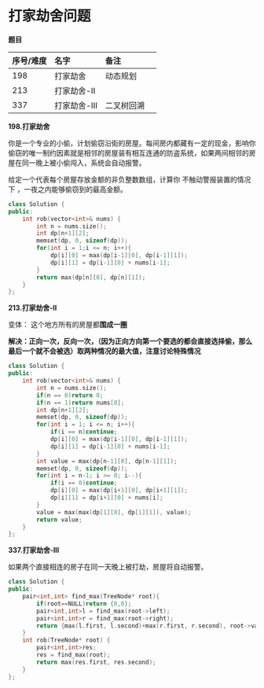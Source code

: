 # 打家劫舍问题

**题目**

| 序号/难度 | 名字 | 备注 |  |
| :--- | :--- | :--- | :--- |
| 198 | 打家劫舍 | 动态规划 |  |
| 213 | 打家劫舍-II |  |  |
| 337 | 打家劫舍-III | 二叉树回溯 |  |

**198.打家劫舍**

你是一个专业的小偷，计划偷窃沿街的房屋。每间房内都藏有一定的现金，影响你偷窃的唯一制约因素就是相邻的房屋装有相互连通的防盗系统，如果两间相邻的房屋在同一晚上被小偷闯入，系统会自动报警。

给定一个代表每个房屋存放金额的非负整数数组，计算你 不触动警报装置的情况下 ，一夜之内能够偷窃到的最高金额。

```cpp
class Solution {
public:
    int rob(vector<int>& nums) {
        int n = nums.size();
        int dp[n+1][2];
        memset(dp, 0, sizeof(dp));
        for(int i = 1;i <= n; i++){
            dp[i][0] = max(dp[i-1][0], dp[i-1][1]);
            dp[i][1] = dp[i-1][0] + nums[i-1];
        }
        return max(dp[n][0], dp[n][1]);
    }
};
```

**213.打家劫舍-II**

变体： 这个地方所有的房屋都**围成一圈**

**解决：正向一次，反向一次，（因为正向方向第一个要选的都会直接选择偷，那么最后一个就不会被选）取两种情况的最大值，注意讨论特殊情况**

```cpp
class Solution {
public:
    int rob(vector<int>& nums) {
        int n = nums.size();
        if(n == 0)return 0;
        if(n == 1)return nums[0];
        int dp[n+1][2];
        memset(dp, 0, sizeof(dp));
        for(int i = 1; i <= n; i++){
            if(i == n)continue;
            dp[i][0] = max(dp[i-1][0], dp[i-1][1]);
            dp[i][1] = dp[i-1][0] + nums[i-1];
        }
        int value = max(dp[n-1][0], dp[n-1][1]);
        memset(dp, 0, sizeof(dp));
        for(int i = n-1; i >= 0; i--){
            if(i == 0)continue;
            dp[i][0] = max(dp[i+1][0], dp[i+1][1]);
            dp[i][1] = dp[i+1][0] + nums[i];
        }
        value = max(max(dp[1][0], dp[1][1]), value);
        return value;
    }
};
```

**337.打家劫舍-III**

如果两个直接相连的房子在同一天晚上被打劫，房屋将自动报警。

```cpp
class Solution {
public:
    pair<int,int> find_max(TreeNode* root){
        if(root==NULL)return {0,0};
        pair<int,int>l = find_max(root->left);
        pair<int,int>r = find_max(root->right);
        return {max(l.first, l.second)+max(r.first, r.second), root->val+l.first+r.first};
    }
    int rob(TreeNode* root) {
        pair<int,int>res;
        res = find_max(root);
        return max(res.first, res.second);
    }
};
```

